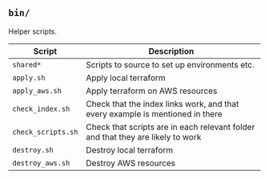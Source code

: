 ## `bin/`

Helper scripts.


| Script            | Description          |
| -------------     | --------------     |
| `shared*`         | Scripts to source to set up environments etc. |
|`apply.sh`         | Apply local terraform |
|`apply_aws.sh`     | Apply terraform on AWS resources |
|`check_index.sh` | Check that the index links work, and that every example is mentioned in there |
|`check_scripts.sh` | Check that scripts are in each relevant folder and that they are likely to work |
|`destroy.sh`       | Destroy local terraform |
|`destroy_aws.sh`   | Destroy AWS resources|
